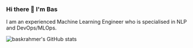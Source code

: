 ### Hi there 👋 I'm Bas
I am an experienced Machine Learning Engineer who is specialised in NLP and DevOps/MLOps.

![baskrahmer's GitHub stats]([https://github-readme-stats.vercel.app/api?username=baskrahmer&hide=stars&show_icons=true&count_private=true&include_all_commits=false&role=OWNER,COLLABORATOR&theme=gotham)

<!-- ![Top Langs](https://github-readme-stats.vercel.app/api/top-langs/?username=baskrahmer) -->
